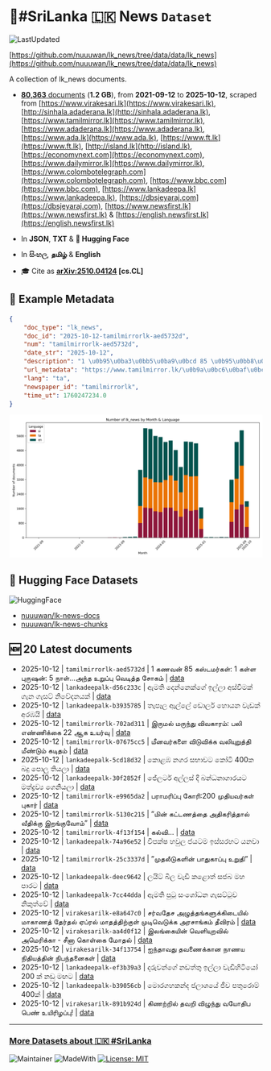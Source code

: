 # 📄#SriLanka 🇱🇰 News `Dataset`

![LastUpdated](https://img.shields.io/badge/last_updated-2025--10--12_11:14:36-green)

[https://github.com/nuuuwan/lk_news/tree/data/data/lk_news](https://github.com/nuuuwan/lk_news/tree/data/data/lk_news)

A collection of lk_news documents.

- [**80,363** documents](https://github.com/nuuuwan/lk_news/tree/data/data/lk_news) (**1.2 GB**), from **2021-09-12** to **2025-10-12**, scraped from [https://www.virakesari.lk](https://www.virakesari.lk), [http://sinhala.adaderana.lk](http://sinhala.adaderana.lk), [https://www.tamilmirror.lk](https://www.tamilmirror.lk), [https://www.adaderana.lk](https://www.adaderana.lk), [https://www.ada.lk](https://www.ada.lk), [https://www.ft.lk](https://www.ft.lk), [http://island.lk](http://island.lk), [https://economynext.com](https://economynext.com), [https://www.dailymirror.lk](https://www.dailymirror.lk), [https://www.colombotelegraph.com](https://www.colombotelegraph.com), [https://www.bbc.com](https://www.bbc.com), [https://www.lankadeepa.lk](https://www.lankadeepa.lk), [https://dbsjeyaraj.com](https://dbsjeyaraj.com), [https://www.newsfirst.lk](https://www.newsfirst.lk) & [https://english.newsfirst.lk](https://english.newsfirst.lk)

- In **JSON**, **TXT** & **🤗 Hugging Face**

- In **සිංහල**, **தமிழ்** & **English**

- 🎓 Cite as **[arXiv:2510.04124](https://arxiv.org/abs/2510.04124) [cs.CL]**

## 📝 Example Metadata

```json
{
    "doc_type": "lk_news",
    "doc_id": "2025-10-12-tamilmirrorlk-aed5732d",
    "num": "tamilmirrorlk-aed5732d",
    "date_str": "2025-10-12",
    "description": "1 \u0b95\u0ba3\u0bb5\u0ba9\u0bcd 85 \u0b95\u0bb8\u0bcd\u0b9f\u0bae\u0bb0\u0bcd\u0b95\u0bb3\u0bcd: 1 \u0b95\u0bb3\u0bcd\u0bb3 \u0baa\u0bc1\u0bb0\u0bc1\u0bb7\u0ba9\u0bcd: 5 \u0ba8\u0bbe\u0bb3\u0bcd\u2026\u0b85\u0ba8\u0bcd\u0ba4 \u0b89\u0bb1\u0bc1\u0baa\u0bcd\u0baa\u0bc1 \u0bb5\u0bc6\u0b9f\u0bbf\u0ba4\u0bcd\u0ba4 \u0b9a\u0bcb\u0b95\u0bae\u0bcd",
    "url_metadata": "https://www.tamilmirror.lk/\u0b9a\u0bc6\u0baf\u0bcd\u0ba4\u0bbf\u0b95\u0bb3\u0bcd/1-\u0b95\u0ba3\u0bb5\u0ba9\u0bcd-85-\u0b95\u0bb8\u0bcd\u0b9f\u0bae\u0bb0\u0bcd\u0b95\u0bb3\u0bcd-1-\u0b95\u0bb3\u0bcd\u0bb3-\u0baa\u0bc1\u0bb0\u0bc1\u0bb7\u0ba9\u0bcd-5-\u0ba8\u0bbe\u0bb3\u0bcd-\u0b85\u0ba8\u0bcd\u0ba4-\u0b89\u0bb1\u0bc1\u0baa\u0bcd\u0baa\u0bc1-\u0bb5\u0bc6\u0b9f\u0bbf\u0ba4\u0bcd\u0ba4-\u0b9a\u0bcb\u0b95\u0bae\u0bcd/175-366123",
    "lang": "ta",
    "newspaper_id": "tamilmirrorlk",
    "time_ut": 1760247234.0
}
```

![Chart](https://raw.githubusercontent.com/nuuuwan/lk_news/refs/heads/data/data/lk_news/docs_by_month_and_lang.png)

## 🤗 Hugging Face Datasets

![HuggingFace](https://img.shields.io/badge/-HuggingFace-FDEE21?style=for-the-badge&logo=HuggingFace)

- [nuuuwan/lk-news-docs](https://huggingface.co/datasets/nuuuwan/lk-news-docs)
- [nuuuwan/lk-news-chunks](https://huggingface.co/datasets/nuuuwan/lk-news-chunks)

## 🆕 20 Latest documents

- 2025-10-12 | `tamilmirrorlk-aed5732d` | 1 கணவன் 85 கஸ்டமர்கள்: 1 கள்ள புருஷன்: 5 நாள்…அந்த உறுப்பு வெடித்த சோகம் | [data](https://github.com/nuuuwan/lk_news/tree/data/data/lk_news/2020s/2025/2025-10-12-tamilmirrorlk-aed5732d)
- 2025-10-12 | `lankadeepalk-d56c233c` | ඇමති දෙන්නෙක්ගේ ඉල්ලා අස්වීමක් ගැන ගැසට් නිවේදනයක් | [data](https://github.com/nuuuwan/lk_news/tree/data/data/lk_news/2020s/2025/2025-10-12-lankadeepalk-d56c233c)
- 2025-10-12 | `lankadeepalk-b3935785` | තැපෑල ඇල්ලේ ඩොලර්  හොයන වැඩක් අරඹයි | [data](https://github.com/nuuuwan/lk_news/tree/data/data/lk_news/2020s/2025/2025-10-12-lankadeepalk-b3935785)
- 2025-10-12 | `tamilmirrorlk-702ad311` | இருமல் மருந்து விவகாரம்: பலி எண்ணிக்கை 22 ஆக உயர்வு | [data](https://github.com/nuuuwan/lk_news/tree/data/data/lk_news/2020s/2025/2025-10-12-tamilmirrorlk-702ad311)
- 2025-10-12 | `tamilmirrorlk-07675cc5` | மீனவர்களை விடுவிக்க வலியுறுத்தி மீண்டும் கடிதம் | [data](https://github.com/nuuuwan/lk_news/tree/data/data/lk_news/2020s/2025/2025-10-12-tamilmirrorlk-07675cc5)
- 2025-10-12 | `lankadeepalk-5cd18d32` | කොළඹ නගර සභාවට   කෝටි 400ක බදු  පොලු තියලා | [data](https://github.com/nuuuwan/lk_news/tree/data/data/lk_news/2020s/2025/2025-10-12-lankadeepalk-5cd18d32)
- 2025-10-12 | `lankadeepalk-30f2852f` | ජේලර්ට අල්ලස් දී බන්ධනාගාරයට මත්ද්‍රව්‍ය ගෙනියලා | [data](https://github.com/nuuuwan/lk_news/tree/data/data/lk_news/2020s/2025/2025-10-12-lankadeepalk-30f2852f)
- 2025-10-12 | `tamilmirrorlk-e9965da2` | பராமரிப்பு கோரி:200 முதியவர்கள் புகார் | [data](https://github.com/nuuuwan/lk_news/tree/data/data/lk_news/2020s/2025/2025-10-12-tamilmirrorlk-e9965da2)
- 2025-10-12 | `tamilmirrorlk-5130c215` | ”மின் கட்டணத்தை அதிகரித்தால் வீதிக்கு இறங்குவோம்” | [data](https://github.com/nuuuwan/lk_news/tree/data/data/lk_news/2020s/2025/2025-10-12-tamilmirrorlk-5130c215)
- 2025-10-12 | `tamilmirrorlk-4f13f154` | கல்வி... | [data](https://github.com/nuuuwan/lk_news/tree/data/data/lk_news/2020s/2025/2025-10-12-tamilmirrorlk-4f13f154)
- 2025-10-12 | `lankadeepalk-74a96e52` | විපක්ෂ හවුල ජයටම ඉස්සරහට යනවා | [data](https://github.com/nuuuwan/lk_news/tree/data/data/lk_news/2020s/2025/2025-10-12-lankadeepalk-74a96e52)
- 2025-10-12 | `tamilmirrorlk-25c3337d` | ”முதலீடுகளின்  பாதுகாப்பு உறுதி” | [data](https://github.com/nuuuwan/lk_news/tree/data/data/lk_news/2020s/2025/2025-10-12-tamilmirrorlk-25c3337d)
- 2025-10-12 | `lankadeepalk-deec9642` | ලයිට් බිල වැඩි කළොත්  සජබ  මහ පාරට | [data](https://github.com/nuuuwan/lk_news/tree/data/data/lk_news/2020s/2025/2025-10-12-lankadeepalk-deec9642)
- 2025-10-12 | `lankadeepalk-7cc44dda` | ඇමති පුටු සංශෝධන ගැසට්ටුව නිකුත්වේ | [data](https://github.com/nuuuwan/lk_news/tree/data/data/lk_news/2020s/2025/2025-10-12-lankadeepalk-7cc44dda)
- 2025-10-12 | `virakesarilk-e8a647c0` | சர்வதேச அழுத்தங்களுக்கிடையில் மாகாணத் தேர்தல்    ஏப்ரல் மாதத்திற்குள் முடிவெடுக்க அரசாங்கம் தீவிரம் | [data](https://github.com/nuuuwan/lk_news/tree/data/data/lk_news/2020s/2025/2025-10-12-virakesarilk-e8a647c0)
- 2025-10-12 | `virakesarilk-aa4d0f12` | இலங்கையின் வெளியுறவில் அமெரிக்கா - சீனா கொள்கை மோதல் | [data](https://github.com/nuuuwan/lk_news/tree/data/data/lk_news/2020s/2025/2025-10-12-virakesarilk-aa4d0f12)
- 2025-10-12 | `virakesarilk-34f13754` | ஐந்தாவது தவணைக்கான நாணய நிதியத்தின் நிபந்தனைகள் | [data](https://github.com/nuuuwan/lk_news/tree/data/data/lk_news/2020s/2025/2025-10-12-virakesarilk-34f13754)
- 2025-10-12 | `lankadeepalk-ef3b39a3` | දරුවන්ගේ නඩත්තු ඉල්ලා වැඩිහිටියෝ 200 ක් නඩු මඟට | [data](https://github.com/nuuuwan/lk_news/tree/data/data/lk_news/2020s/2025/2025-10-12-lankadeepalk-ef3b39a3)
- 2025-10-12 | `lankadeepalk-b39056cb` | මොරගහකන්ද ජලාශයේ ජීව පතුරොම් 400ක් | [data](https://github.com/nuuuwan/lk_news/tree/data/data/lk_news/2020s/2025/2025-10-12-lankadeepalk-b39056cb)
- 2025-10-12 | `virakesarilk-891b924d` | கிணற்றில் தவறி விழுந்து வயோதிப பெண் உயிரிழப்பு! | [data](https://github.com/nuuuwan/lk_news/tree/data/data/lk_news/2020s/2025/2025-10-12-virakesarilk-891b924d)

---

### [More Datasets about 🇱🇰 #SriLanka](https://github.com/nuuuwan/lk_datasets)

![Maintainer](https://img.shields.io/badge/maintainer-nuuuwan-red)
![MadeWith](https://img.shields.io/badge/made_with-python-blue)
[![License: MIT](https://img.shields.io/badge/License-MIT-yellow.svg)](https://opensource.org/licenses/MIT)
